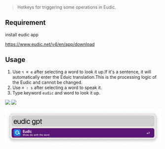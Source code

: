 > Hotkeys for triggering some operations in Eudic.

## Requirement

install eudic app 

https://www.eudic.net/v4/en/app/download

## Usage
1. Use `⌥ ⌘ e` after selecting a word to look it up.If it's a sentence, it will automatically enter the Eduic translation.This is the processing logic of the Eudic and cannot be changed.
2. Use `⌘ ⇧ s` after selecting a word to speak it.
3. Type keyword `eudic` and word to look it up.



[![](https://img.shields.io/badge/version-v1.2-green?style=for-the-badge)](https://img.shields.io/badge/version-v1.2-green?style=for-the-badge)
[![](https://img.shields.io/badge/download-click-blue?style=for-the-badge)](https://github.com/alanhe421/alfred-workflows/raw/master/eudic-tools/Eudic%20Tools.alfredworkflow)




<!-- more -->

![screenshot.png](screenshots/screenshot.png)

